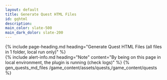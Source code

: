 ```yaml
---
layout: default
title: Generate Quest HTML Files
id: gqhtml
description: 
main_color: slate-500
main_dark_dolor: slate-200
---
```


<div class="margin-center-90">
  {% include page-heading.md heading="Generate Quest HTML Files (all files in 1 folder, local run only)" %}  

  <div class="flex flex-col align-center justify-center gap-5">
    {% include alert-info.md heading="Note" content="By being on this page in local environment, the plugin is running (check logs)" %}
    {% gen_quests_md_files /game_content/assets/quests,/game_content/quests %}
  </div>
</div>